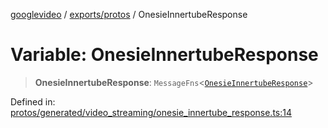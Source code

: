 [googlevideo](../../../README.md) / [exports/protos](../README.md) / OnesieInnertubeResponse

# Variable: OnesieInnertubeResponse

> **OnesieInnertubeResponse**: `MessageFns`\<[`OnesieInnertubeResponse`](../interfaces/OnesieInnertubeResponse.md)\>

Defined in: [protos/generated/video\_streaming/onesie\_innertube\_response.ts:14](https://github.com/LuanRT/googlevideo/blob/d9eb9db82e3516a9a277a77a3d25342e9c5bf127/protos/generated/video_streaming/onesie_innertube_response.ts#L14)
